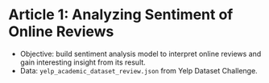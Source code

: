 # Article 1: Analyzing Sentiment of Online Reviews

* Objective: build sentiment analysis model to interpret online reviews and gain interesting insight from its result.
* Data: ```yelp_academic_dataset_review.json``` from Yelp Dataset Challenge.
